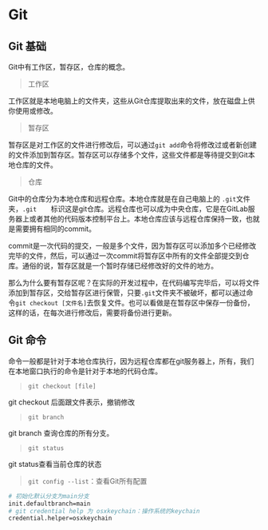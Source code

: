 # Git

## Git 基础

Git中有工作区，暂存区，仓库的概念。

> 工作区

工作区就是本地电脑上的文件夹，这些从Git仓库提取出来的文件，放在磁盘上供你使用或修改。

> 暂存区

暂存区是对工作区的文件进行修改后，可以通过`git add`命令将修改过或者新创建的文件添加到暂存区。暂存区可以存储多个文件，这些文件都是等待提交到Git本地仓库的文件。

> 仓库

Git中的仓库分为本地仓库和远程仓库。本地仓库就是在自己电脑上的 `.git`文件夹，`.git	`标识这是git仓库。远程仓库也可以成为中央仓库，它是在GitLab服务器上或者其他的代码版本控制平台上。本地仓库应该与远程仓库保持一致，也就是需要拥有相同的commit。

​	commit是一次代码的提交，一般是多个文件，因为暂存区可以添加多个已经修改完毕的文件，然后，可以通过一次commit将暂存区中所有的文件全部提交到仓库。通俗的说，暂存区就是一个暂时存储已经修改好的文件的地方。

​	那么为什么要有暂存区呢？在实际的开发过程中，在代码编写完毕后，可以将文件添加到暂存区，交给暂存区进行保管，只要`.git`文件夹不被破坏，都可以通过命令`git checkout [文件名]`去恢复文件。也可以看做是在暂存区中保存一份备份，这样的话，在每次进行修改后，需要将备份进行更新。

## Git 命令

命令一般都是针对于本地仓库执行，因为远程仓库都在git服务器上，所有，我们在本地窗口执行的命令是针对于本地的代码仓库。

> `git checkout [file]`

git checkout 后面跟文件表示，撤销修改

> `git branch`

git branch 查询仓库的所有分支。

> `git status`

git status查看当前仓库的状态

> `git config --list`​：查看Git所有配置

```bash
# 初始化默认分支为main分支
init.defaultbranch=main
# git credential help 为 osxkeychain：操作系统的keychain
credential.helper=osxkeychain
```

‍

